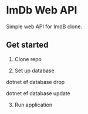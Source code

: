 # ImDb Web API

Simple web API for ImdB clone.

## Get started

1. Clone repo 

2. Set up database

dotnet ef database drop

dotnet ef database update

3. Run application